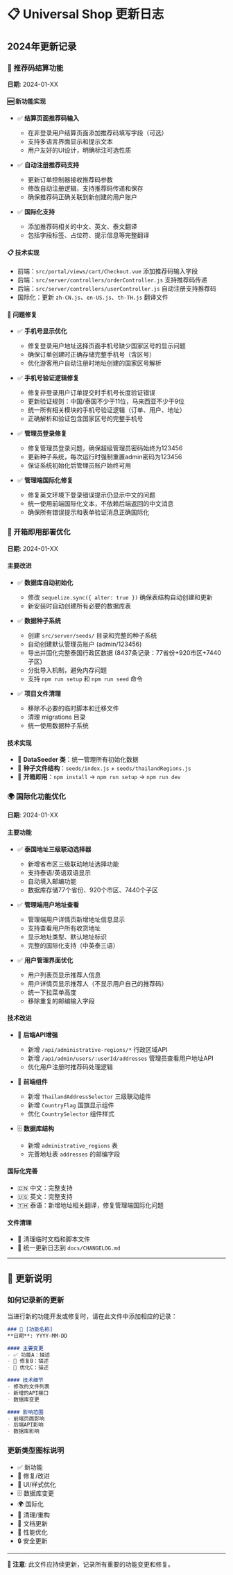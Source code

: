 # 📋 Universal Shop 更新日志

## 2024年更新记录

### 🎁 推荐码结算功能
**日期**: 2024-01-XX

#### 🆕 **新功能实现**
- ✅ **结算页面推荐码输入**
  - 在非登录用户结算页面添加推荐码填写字段（可选）
  - 支持多语言界面显示和提示文本
  - 用户友好的UI设计，明确标注可选性质

- ✅ **自动注册推荐码支持**
  - 更新订单控制器接收推荐码参数
  - 修改自动注册逻辑，支持推荐码传递和保存
  - 确保推荐码正确关联到新创建的用户账户

- ✅ **国际化支持**
  - 添加推荐码相关的中文、英文、泰文翻译
  - 包括字段标签、占位符、提示信息等完整翻译

#### 📋 **技术实现**
- 前端：`src/portal/views/cart/Checkout.vue` 添加推荐码输入字段
- 后端：`src/server/controllers/orderController.js` 支持推荐码传递
- 后端：`src/server/controllers/userController.js` 自动注册支持推荐码
- 国际化：更新 `zh-CN.js`、`en-US.js`、`th-TH.js` 翻译文件

#### 🐛 **问题修复**
- ✅ **手机号显示优化**
  - 修复登录用户地址选择页面手机号缺少国家区号的显示问题
  - 确保订单创建时正确存储完整手机号（含区号）
  - 优化游客用户自动注册时地址创建的国家区号解析

- ✅ **手机号验证逻辑修复**
  - 修复非登录用户订单提交时手机号长度验证错误
  - 更新验证规则：中国/泰国不少于11位，马来西亚不少于9位
  - 统一所有相关模块的手机号验证逻辑（订单、用户、地址）
  - 正确解析和验证包含国家区号的完整手机号

- ✅ **管理员登录修复**
  - 修复管理员登录问题，确保超级管理员密码始终为123456
  - 更新种子系统，每次运行时强制重置admin密码为123456
  - 保证系统初始化后管理员账户始终可用

- ✅ **管理端国际化修复**
  - 修复英文环境下登录错误提示仍显示中文的问题
  - 统一使用前端国际化文本，不依赖后端返回的中文消息
  - 确保所有错误提示和表单验证消息正确国际化

### 🚀 开箱即用部署优化
**日期**: 2024-01-XX

#### 主要改进
- ✅ **数据库自动初始化**
  - 修改 `sequelize.sync({ alter: true })` 确保表结构自动创建和更新
  - 新安装时自动创建所有必要的数据库表

- ✅ **数据种子系统**
  - 创建 `src/server/seeds/` 目录和完整的种子系统
  - 自动创建默认管理员账户 (admin/123456)
  - 导出并固化完整泰国行政区数据 (8437条记录：77省份+920市区+7440子区)
  - 分批导入机制，避免内存问题
  - 支持 `npm run setup` 和 `npm run seed` 命令

- ✅ **项目文件清理**
  - 移除不必要的临时脚本和迁移文件
  - 清理 migrations 目录
  - 统一使用数据种子系统

#### 技术实现
- 🔧 **DataSeeder 类**：统一管理所有初始化数据
- 📁 **种子文件结构**：`seeds/index.js` + `seeds/thailandRegions.js`
- 🎯 **开箱即用**：`npm install` → `npm run setup` → `npm run dev`

### 🌍 国际化功能优化
**日期**: 2024-01-XX

#### 主要功能
- ✅ **泰国地址三级联动选择器**
  - 新增省市区三级联动地址选择功能
  - 支持泰语/英语双语显示
  - 自动填入邮编功能
  - 数据库存储77个省份、920个市区、7440个子区

- ✅ **管理端用户地址查看**
  - 管理端用户详情页新增地址信息显示
  - 支持查看用户所有收货地址
  - 显示地址类型、默认地址标识
  - 完整的国际化支持（中英泰三语）

- ✅ **用户管理界面优化**
  - 用户列表页显示推荐人信息
  - 用户详情页显示推荐人（不显示用户自己的推荐码）
  - 统一下拉菜单高度
  - 移除重复的邮编输入字段

#### 技术改进
- 🔧 **后端API增强**
  - 新增 `/api/administrative-regions/*` 行政区域API
  - 新增 `/api/admin/users/:userId/addresses` 管理员查看用户地址API
  - 优化用户注册时推荐码处理逻辑

- 🎨 **前端组件**
  - 新增 `ThailandAddressSelector` 三级联动组件
  - 新增 `CountryFlag` 国旗显示组件
  - 优化 `CountrySelector` 组件样式

- 🗄️ **数据库结构**
  - 新增 `administrative_regions` 表
  - 完善地址表 `addresses` 的邮编字段

#### 国际化完善
- 🇨🇳 中文：完整支持
- 🇺🇸 英文：完整支持  
- 🇹🇭 泰语：新增地址相关翻译，修复管理端国际化问题

#### 文件清理
- 🧹 清理临时文档和脚本文件
- 📁 统一更新日志到 `docs/CHANGELOG.md`

---

## 📝 更新说明

### 如何记录新的更新

当进行新的功能开发或修复时，请在此文件中添加相应的记录：

```markdown
### 🚀 [功能名称]
**日期**: YYYY-MM-DD

#### 主要变更
- ✅ 功能A：描述
- 🔧 修复B：描述
- 🎨 优化C：描述

#### 技术细节
- 修改的文件列表
- 新增的API接口
- 数据库变更

#### 影响范围
- 前端页面影响
- 后端API影响
- 数据库影响
```

### 更新类型图标说明

- ✅ 新功能
- 🔧 修复/改进
- 🎨 UI/样式优化
- 🗄️ 数据库变更
- 🌍 国际化
- 🧹 清理/重构
- 📝 文档更新
- 🚀 性能优化
- 🔒 安全更新

---

**📌 注意**: 此文件应持续更新，记录所有重要的功能变更和修复。
